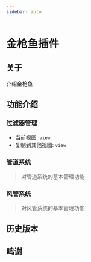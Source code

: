 ```yaml
---
sidebar: auto
---
```


# 金枪鱼插件

## 关于

介绍金枪鱼

## 功能介绍

### 过滤器管理

- 当前视图: `view`
- 复制到其他视图: `view`

### 管道系统

> 对管道系统的基本管理功能

### 风管系统

> 对风管系统的基本管理功能

## 历史版本

<github-releases/>

<demo-component/>
<OtherComponent/>

## 鸣谢
